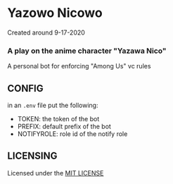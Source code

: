 # Yazowo Nicowo
Created around 9-17-2020
### A play on the anime character "Yazawa Nico"

A personal bot for enforcing "Among Us" vc rules

## CONFIG

in an `.env` file put the following:

- TOKEN: the token of the bot
- PREFIX: default prefix of the bot
- NOTIFYROLE: role id of the notify role

## LICENSING

Licensed under the [MIT LICENSE](https://github.com/zaida04/YazowoNicowo/blob/master/LICENSE)

